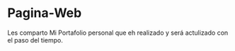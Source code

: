 # Pagina-Web
Les comparto Mi Portafolio personal que eh realizado y será actulizado con el paso del tiempo.
